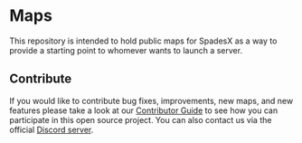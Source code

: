 # Maps

This repository is intended to hold public maps for SpadesX as a way to provide a starting point to whomever wants to launch a server.

## Contribute
If you would like to contribute bug fixes, improvements, new maps, and new features please take a look at our [Contributor Guide](CONTRIBUTING.md) to see how you can participate in this open source project.
You can also contact us via the official [Discord server][discord].

[discord]: https://discord.gg/dsRjTzJpZC
